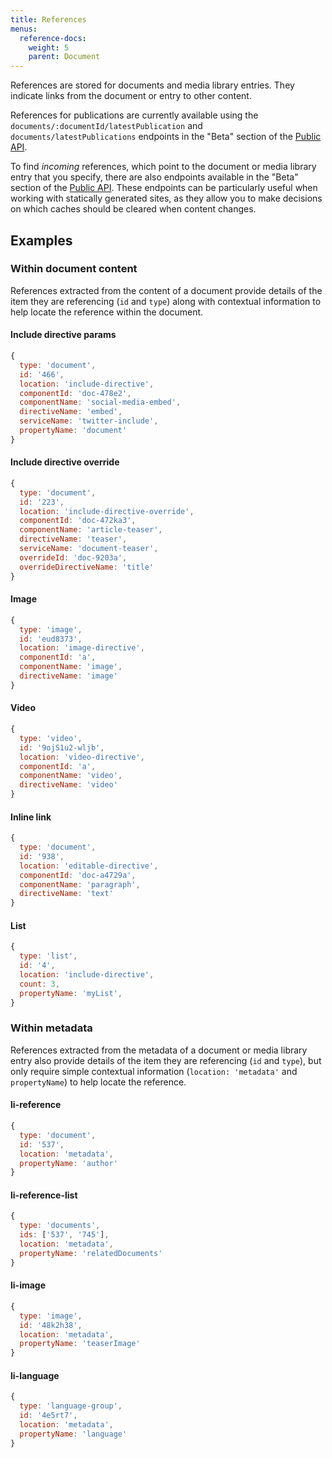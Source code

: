```yaml
---
title: References
menus:
  reference-docs:
    weight: 5
    parent: Document
---
```


References are stored for documents and media library entries. They indicate links from the document or entry to other content.

References for publications are currently available using the `documents/:documentId/latestPublication` and `documents/latestPublications` endpoints in the "Beta" section of the [Public API](https://edit.livingdocs.io/public-api).

To find *incoming* references, which point to the document or media library entry that you specify, there are also endpoints available in the "Beta" section of the [Public API](https://edit.livingdocs.io/public-api). These endpoints can be particularly useful when working with statically generated sites, as they allow you to make decisions on which caches should be cleared when content changes.

## Examples

### Within document content

References extracted from the content of a document provide details of the item they are referencing (`id` and `type`) along with contextual information to help locate the reference within the document.

#### Include directive params

```js
{
  type: 'document',
  id: '466',
  location: 'include-directive',
  componentId: 'doc-478e2',
  componentName: 'social-media-embed',
  directiveName: 'embed',
  serviceName: 'twitter-include',
  propertyName: 'document'
}
```

#### Include directive override

```js
{
  type: 'document',
  id: '223',
  location: 'include-directive-override',
  componentId: 'doc-472ka3',
  componentName: 'article-teaser',
  directiveName: 'teaser',
  serviceName: 'document-teaser',
  overrideId: 'doc-9203a',
  overrideDirectiveName: 'title'
}
```

#### Image

```js
{
  type: 'image',
  id: 'eud8373',
  location: 'image-directive',
  componentId: 'a',
  componentName: 'image',
  directiveName: 'image'
}
```

#### Video

```js
{
  type: 'video',
  id: '9ojS1u2-wljb',
  location: 'video-directive',
  componentId: 'a',
  componentName: 'video',
  directiveName: 'video'
}
```

#### Inline link

```js
{
  type: 'document',
  id: '938',
  location: 'editable-directive',
  componentId: 'doc-a4729a',
  componentName: 'paragraph',
  directiveName: 'text'
}
```

#### List

```js
{
  type: 'list',
  id: '4',
  location: 'include-directive',
  count: 3,
  propertyName: 'myList',
}
```

### Within metadata

References extracted from the metadata of a document or media library entry also provide details of the item they are referencing (`id` and `type`), but only require simple contextual information (`location: 'metadata'` and `propertyName`) to help locate the reference.

#### li-reference

```js
{
  type: 'document',
  id: '537',
  location: 'metadata',
  propertyName: 'author'
}
```

#### li-reference-list

```js
{
  type: 'documents',
  ids: ['537', '745'],
  location: 'metadata',
  propertyName: 'relatedDocuments'
}
```

#### li-image

```js
{
  type: 'image',
  id: '48k2h38',
  location: 'metadata',
  propertyName: 'teaserImage'
}
```

#### li-language

```js
{
  type: 'language-group',
  id: '4e5rt7',
  location: 'metadata',
  propertyName: 'language'
}
```
